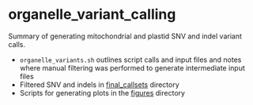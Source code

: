 # organelle_variant_calling

Summary of generating mitochondrial and plastid SNV and indel variant calls.

- `organelle_variants.sh` outlines script calls and input files and notes where manual filtering was performed to generate intermediate input files
- Filtered SNV and indels in [final_callsets](final_callsets) directory
- Scripts for generating plots in the [figures](figures) directory